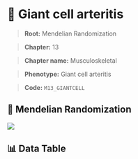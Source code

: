 # 🧪 Giant cell arteritis

> **Root:** Mendelian Randomization

> **Chapter:** 13  

> **Chapter name:** Musculoskeletal

> **Phenotype:** Giant cell arteritis  

> **Code:** `M13_GIANTCELL`

## 🧬 Mendelian Randomization  

<img src="/MR/Figures/Forward/M13_GIANTCELL.png"/>

## 📊 Data Table

<CsvTableMRF src="/MR_Data/Forward/M13_GIANTCELL.csv"/>
